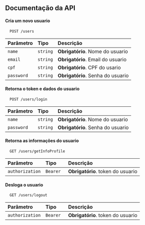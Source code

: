 ## Documentação da API

#### Cria um novo usuario

```http
  POST /users
```

| Parâmetro  | Tipo     | Descrição                         |
| :--------- | :------- | :-------------------------------- |
| `name`     | `string` | **Obrigatório**. Nome do usuario  |
| `email`    | `string` | **Obrigatório**. Email do usuario |
| `cpf`      | `string` | **Obrigatório**. CPF do usario    |
| `password` | `string` | **Obrigatório**. Senha do usuario |

#### Retorna o token e dados do usuario

```http
  POST /users/login
```

| Parâmetro  | Tipo     | Descrição                         |
| :--------- | :------- | :-------------------------------- |
| `name`     | `string` | **Obrigatório**. Nome do usuario  |
| `password` | `string` | **Obrigatório**. Senha do usuario |

#### Retorna as informações do usuario

```http
  GET /users/getInfoProfile
```

| Parâmetro       | Tipo      | Descrição                         |
| :-------------- | :-------- | :-------------------------------- |
| `authorization` | `Bearer ` | **Obrigatório**. token do usuario |

#### Desloga o usuario

```http
  GET /users/logout
```

| Parâmetro       | Tipo      | Descrição                         |
| :-------------- | :-------- | :-------------------------------- |
| `authorization` | `Bearer ` | **Obrigatório**. token do usuario |

